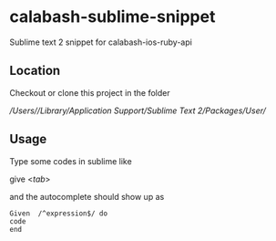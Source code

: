 calabash-sublime-snippet
========================

Sublime text 2 snippet for calabash-ios-ruby-api


Location
---------
Checkout or clone this project in the folder

*/Users/<User>/Library/Application Support/Sublime Text 2/Packages/User/*

Usage
--------

Type some codes in sublime like

give <*tab*>

and the autocomplete should show up as

	Given  /^expression$/ do
  	code
	end 